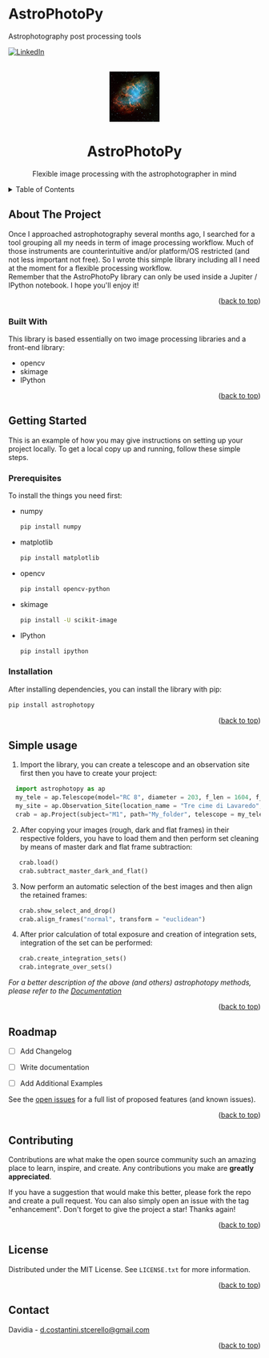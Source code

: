 # AstroPhotoPy
Astrophotography post processing tools

[![LinkedIn][linkedin-shield]][linkedin-url]


<!-- PROJECT LOGO -->
<br />
<div align="center">
    
  <a href="https://github.com/DavidiaCostant/astrophotopy">
    <img src="https://github.com/DavidiaCostant/astrophotopy/blob/main/crab.jpg" alt="Logo" width="100" height="100">
  </a>
  <h1 align="center">AstroPhotoPy</h1>

  <p align="center">
    Flexible image processing with the astrophotographer in mind
  
  </p>
  <p align="center">

  
  </p>
</div>

<!-- TABLE OF CONTENTS -->
<details>
  <summary>Table of Contents</summary>
  <ol>
    <li>
      <a href="#about-the-project">About The Project</a>
      <ul>
        <li><a href="#built-with">Built With</a></li>
      </ul>
    </li>
    <li>
      <a href="#getting-started">Getting Started</a>
      <ul>
        <li><a href="#prerequisites">Prerequisites</a></li>
        <li><a href="#installation">Installation</a></li>
      </ul>
    </li>
    <li><a href="#Simple usage">Usage</a></li>
    <li><a href="#roadmap">Roadmap</a></li>
    <li><a href="#contributing">Contributing</a></li>
    <li><a href="#license">License</a></li>
    <li><a href="#contact">Contact</a></li>
  </ol>
</details>

<!-- ABOUT THE PROJECT -->
## About The Project

Once I approached astrophotography several months ago, I searched for a tool grouping all my needs in term of image processing workflow. Much of those instruments are counterintuitive and/or platform/OS restricted (and not less important not free). 
So I wrote this simple library including all I need at the moment for a flexible processing workflow.\
Remember that the AstroPhotoPy library can only be used inside a Jupiter / IPython notebook. 
I hope you'll enjoy it!

<p align="right">(<a href="#top">back to top</a>)</p>


### Built With

This library is based essentially on two image processing libraries and a front-end library: 

* opencv
* skimage
* IPython 


<p align="right">(<a href="#top">back to top</a>)</p>



<!-- GETTING STARTED -->
## Getting Started

This is an example of how you may give instructions on setting up your project locally.
To get a local copy up and running, follow these simple steps.

### Prerequisites

To install the things you need first:

* numpy
  ```sh
  pip install numpy
  ```
* matplotlib
  ```sh
  pip install matplotlib
* opencv
  ```sh
  pip install opencv-python
  ```
* skimage
  ```sh
  pip install -U scikit-image
  ```
* IPython
  ```sh
  pip install ipython
  ```
### Installation

After installing dependencies, you can install the library with pip:

   ```sh
   pip install astrophotopy
   ```

<p align="right">(<a href="#top">back to top</a>)</p>



<!-- USAGE EXAMPLES -->
## Simple usage
1. Import the library, you can create a telescope and an observation site first then you have to create your project:
 ```python
   import astrophotopy as ap 
   my_tele = ap.Telescope(model="RC 8", diameter = 203, f_len = 1604, f_len_ep = 22, px_dim = 2.9, sens_diag = 23)
   my_site = ap.Observation_Site(location_name = "Tre cime di Lavaredo", altitude = 2320, latitude = 46.6, air_temp = -5.5, fwhm = 1)
   crab = ap.Project(subject="M1", path="My_folder", telescope = my_tele, observation_site = my_site)

```
2. After copying your images (rough, dark and flat frames) in their respective folders, you have to load them and then perform set cleaning by means of master dark and flat frame subtraction:
```python
   crab.load()
   crab.subtract_master_dark_and_flat()

```
3. Now perform an automatic selection of the best images and then align the retained frames:
```python
   crab.show_select_and_drop()
   crab.align_frames("normal", transform = "euclidean")

```
4. After prior calculation of total exposure and creation of integration sets, integration of the set can be performed:
```python
   crab.create_integration_sets()
   crab.integrate_over_sets()

```
 
_For a better description of the above (and others) astrophotopy methods, please refer to the [Documentation](https://example.com)_

<p align="right">(<a href="#top">back to top</a>)</p>



<!-- ROADMAP -->
## Roadmap

- [ ] Add Changelog
- [ ] Write documentation
- [ ] Add Additional Examples


See the [open issues](https://github.com/pypa/astrophotopy/issues) for a full list of proposed features (and known issues).

<p align="right">(<a href="#top">back to top</a>)</p>



<!-- CONTRIBUTING -->
## Contributing

Contributions are what make the open source community such an amazing place to learn, inspire, and create. Any contributions you make are **greatly appreciated**.

If you have a suggestion that would make this better, please fork the repo and create a pull request. You can also simply open an issue with the tag "enhancement".
Don't forget to give the project a star! Thanks again!

<p align="right">(<a href="#top">back to top</a>)</p>

<!-- LICENSE -->
## License

Distributed under the MIT License. See `LICENSE.txt` for more information.

<p align="right">(<a href="#top">back to top</a>)</p>



<!-- CONTACT -->
## Contact

Davidia - d.costantini.stcerello@gmail.com

<p align="right">(<a href="#top">back to top</a>)</p>

<!-- MARKDOWN LINKS & IMAGES -->
<!-- https://www.markdownguide.org/basic-syntax/#reference-style-links -->
[linkedin-shield]: https://img.shields.io/badge/-LinkedIn-black.svg?style=for-the-badge&logo=linkedin&colorB=555
[linkedin-url]: https://www.linkedin.com/in/davide-costantini-299805113/
